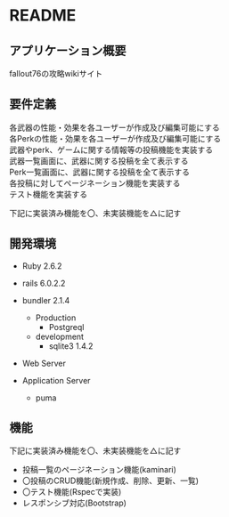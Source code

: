 # README
## アプリケーション概要
fallout76の攻略wikiサイト


## 要件定義
各武器の性能・効果を各ユーザーが作成及び編集可能にする  
各Perkの性能・効果を各ユーザーが作成及び編集可能にする  
武器やperk、ゲームに関する情報等の投稿機能を実装する  
武器一覧画面に、武器に関する投稿を全て表示する  
Perk一覧画面に、武器に関する投稿を全て表示する  
各投稿に対してページネーション機能を実装する  
テスト機能を実装する  

下記に実装済み機能を〇、未実装機能を△に記す


## 開発環境
- Ruby 2.6.2
- rails 6.0.2.2
- bundler 2.1.4

  - Production
    - Postgreql
  - development
    - sqlite3 1.4.2

- Web Server
  
  
- Application Server
  - puma 


## 機能
下記に実装済み機能を〇、未実装機能を△に記す
- 投稿一覧のページネーション機能(kaminari)
- 〇投稿のCRUD機能(新規作成、削除、更新、一覧)
- 〇テスト機能(Rspecで実装)
- レスポンシブ対応(Bootstrap)
